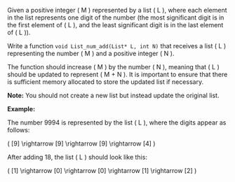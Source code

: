 
Given a positive integer \( M \) represented by a list \( L \), where each element in the list represents one digit of the number (the most significant digit is in the first element of \( L \), and the least significant digit is in the last element of \( L \)).

Write a function `void List_num_add(List* L, int N)` that receives a list \( L \) representing the number \( M \) and a positive integer \( N \).

The function should increase \( M \) by the number \( N \), meaning that \( L \) should be updated to represent \( M + N \). It is important to ensure that there is sufficient memory allocated to store the updated list if necessary.

**Note:** You should not create a new list but instead update the original list.

**Example:**

The number 9994 is represented by the list \( L \), where the digits appear as follows:

\( [9] \rightarrow [9] \rightarrow [9] \rightarrow [4] \)

After adding 18, the list \( L \) should look like this:

\( [1] \rightarrow [0] \rightarrow [0] \rightarrow [1] \rightarrow [2] \)

